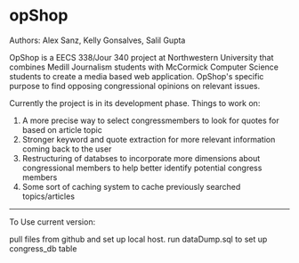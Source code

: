 opShop
======
Authors: Alex Sanz, Kelly Gonsalves, Salil Gupta

OpShop is a EECS 338/Jour 340 project at Northwestern University that combines Medill Journalism students with McCormick Computer Science students to create a media based web application. OpShop's specific purpose to find opposing congressional opinions on relevant issues. 

Currently the project is in its development phase. 
Things to work on:

1) A more precise way to select congressmembers to look for quotes for based on article topic
2) Stronger keyword and quote extraction for more relevant information coming back to the user
3) Restructuring of databses to incorporate more dimensions about congressional members to help better identify potential congress members
4) Some sort of caching system to cache previously searched topics/articles


************
To Use current version:

pull files from github and set up local host. run dataDump.sql to set up congress_db table
